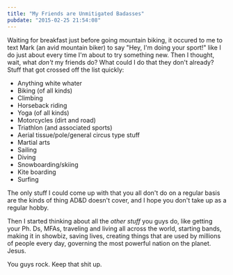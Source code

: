```yaml
---
title: "My Friends are Unmitigated Badasses"
pubdate: "2015-02-25 21:54:08"
---
```


Waiting for breakfast just before going mountain biking, it occured to me to text Mark (an avid mountain biker) to say "Hey, I'm doing your sport!" like I do just about every time I'm about to try something new. Then I thought, wait, what *don't* my friends do? What could I do that they don't already? Stuff that got crossed off the list quickly:

 - Anything white whater
 - Biking (of all kinds)
 - Climbing
 - Horseback riding
 - Yoga (of all kinds)
 - Motorcycles (dirt and road)
 - Triathlon (and associated sports)
 - Aerial tissue/pole/general circus type stuff
 - Martial arts
 - Sailing
 - Diving
 - Snowboarding/skiing
 - Kite boarding
 - Surfing

The only stuff I could come up with that you all don't do on a regular basis are the kinds of thing AD&D doesn't cover, and I hope you don't take up as a regular hobby.

Then I started thinking about all the *other stuff* you guys do, like getting your Ph. Ds, MFAs, traveling and living all across the world, starting bands, making it in showbiz, saving lives, creating things that are used by millions of people every day, governing the most powerful nation on the planet. Jesus.


You guys rock. Keep that shit up.